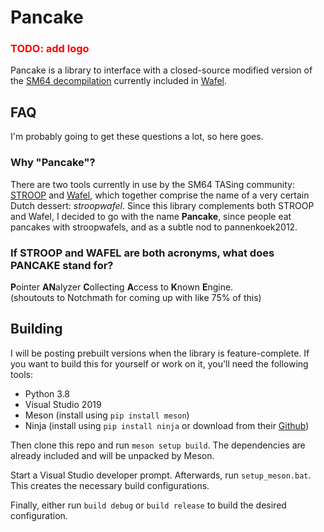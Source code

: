 # Pancake

<h3 style="color: red">TODO: add logo</h3>

Pancake is a library to interface with a closed-source modified version of the 
[SM64 decompilation](https://github.com/n64decomp/sm64) currently included in 
[Wafel](https://github.com/branpk/wafel).

## FAQ
I'm probably going to get these questions a lot, so here goes.
### Why "Pancake"?
There are two tools currently in use by the SM64 TASing community: 
[STROOP](https://github.com/SM64-TAS-ABC/STROOP) and 
[Wafel](https://github.com/branpk/wafel), which together comprise the name of a
very certain Dutch dessert: *stroopwafel*. Since this library complements both 
STROOP and Wafel, I decided to go with the name **Pancake**, since people eat 
pancakes with stroopwafels, and as a subtle nod to pannenkoek2012.
### If STROOP and WAFEL are both acronyms, what does PANCAKE stand for?
**P**ointer **AN**alyzer **C**ollecting **A**ccess to **K**nown **E**ngine.  
(shoutouts to Notchmath for coming up with like 75% of this)

## Building
I will be posting prebuilt versions when the library is feature-complete. If 
you want to build this for yourself or work on it, you'll need the following 
tools:

- Python 3.8
- Visual Studio 2019
- Meson (install using `pip install meson`)
- Ninja (install using `pip install ninja` or download from their [Github](https://github.com/ninja-build/ninja/releases/tag/v1.10.2))

Then clone this repo and run `meson setup build`. The dependencies are already
included and will be unpacked by Meson.

Start a Visual Studio developer prompt.
Afterwards, run `setup_meson.bat`. This creates the necessary build configurations.

Finally, either run `build debug` or `build release` to build the desired configuration.